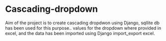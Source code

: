 # Cascading-dropdown

Aim of the project is to create cascading dropdwon using Django, sqllite db has been used for this purpose.. values for the dropdown where provided in excel, and the data has been imported using Django import_export excel.
